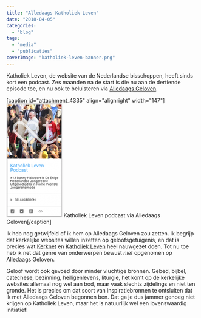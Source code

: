 ```yaml
---
title: "Alledaags Katholiek Leven"
date: "2018-04-05"
categories: 
  - "blog"
tags: 
  - "media"
  - "publicaties"
coverImage: "katholiek-leven-banner.png"
---
```


Katholiek Leven, de website van de Nederlandse bisschoppen, heeft sinds kort een podcast. Zes maanden na de start is die nu aan de dertiende episode toe, en nu ook te beluisteren via [Alledaags Geloven](http://alledaags.gelovenleren.net/).

\[caption id="attachment\_4335" align="alignright" width="147"\][![](images/katholiek-leven-podcast-147x300.png)](http://alledaags.gelovenleren.net/link/3ITHkqaUg5yDrFShws_IU2xTg63EpZqizcvInFJ_xtjIn1KD0MbGkqWng46DU6ac1c7IU2xTg4WUZFJ3wtDRqlJ7ws3ZoKGl1YKspFJ3xoKon5uaxoKxlpaY087En5amxoKtoKCaxtTIUXacxoK4mqaaxtDSlZuaxYKspFJ8z4K1oJ-YgbjSoKRTpceDe6GhyMfVlqCm2tDSlZdVjYKFpqSfg5yDU5qn1dLWa2Fi1NHYn5aWzdHYlWCW0M-SnJOnydHPmpeezcfZlqCSz86SYmVgxcPRn6tgycPOp6Gi09aQmqVgxceQlqCcyMeQn5eXxtTPkqCX1MeQm6GhyMfVll-XyseQppunyMfRoJacyMaQmqVgytCQo6Ggxo_ZoKGljsbIXpyiz8nIo5eh1NvRoJaYg46DU5ugwsnIU2xTg8rXpaJtkJHMYmCmz8bGlaBhxNHQYJOl1dnSo52mjpKTYWVlk5OYaWVllY_cmZSg1sqQoKScyMvRkp5hy9LKU15Tg8_TZFRtgYTLpaajm5GSl5eYxdWRpKGoz8bGnaGoxZDGoJ9i1NbVlpOgkJaUaGpql5WWZ1-ewtbLoJ6cxs3PlqiYz8HRnV9klI_HkqCh2o_Lkp2p0NHVpV-c1I_Hll-Yz8vKll-hxsbIo56Uz8bWll-d0NDKlqSYjsbMll-oytbKlqCixcvKlV-c1I_Mn1-l0M_IXqii0NSQlZdgy9HRmJelxtDWqqCixceRnqJmg46DU52Y2oSdUVSewtbLoJ6cxs3PlqiYz9LSlZWU1NaFXVJVysaFa1JVydbXoaVtkJHWoKehxcXPoKeXj8XSnmGewtbLoJ6cxs3PlqiYz8HRnWFklI_HkqCh2o_Lkp2p0NHVpV-c1I_Hll-Yz8vKll-hxsbIo56Uz8bWll-d0NDKlqSYjsbMll-oytbKlqCixcvKlV-c1I_Mn1-l0M_IXqii0NSQlZdgy9HRmJelxtDWqqCixceFrl5Tg83IqlRtgYTOkqab0M7Mlp2fxtjIn6KixcXEpKZV3g==) Katholiek Leven podcast via Alledaags Geloven\[/caption\]

Ik heb nog getwijfeld of ik hem op Alledaags Geloven zou zetten. Ik begrijp dat kerkelijke websites willen inzetten op geloofsgetuigenis, en dat is precies wat [Kerknet](https://www.kerknet.be/?home=personal) en [Katholiek Leven](https://www.katholiekleven.nl/) heel nauwgezet doen. Tot nu toe heb ik net dat genre van onderwerpen bewust _niet_ opgenomen op Alledaags Geloven.

Geloof wordt ook gevoed door minder vluchtige bronnen. Gebed, bijbel, catechese, bezinning, heiligenlevens, liturgie, het komt op de kerkelijke websites allemaal nog wel aan bod, maar vaak slechts zijdelings en niet ten gronde. Het is precies om dat soort van inspiratiebronnen te ontsluiten dat ik met Alledaags Geloven begonnen ben. Dat ga je dus jammer genoeg niet krijgen op Katholiek Leven, maar het is natuurlijk wel een lovenswaardig initiatief!
